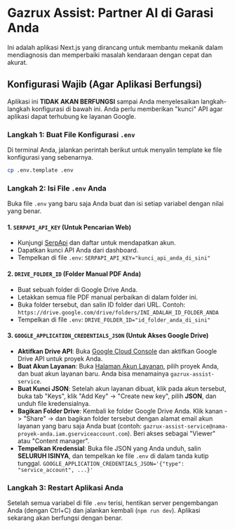 # Gazrux Assist: Partner AI di Garasi Anda

Ini adalah aplikasi Next.js yang dirancang untuk membantu mekanik dalam mendiagnosis dan memperbaiki masalah kendaraan dengan cepat dan akurat.

## Konfigurasi Wajib (Agar Aplikasi Berfungsi)

Aplikasi ini **TIDAK AKAN BERFUNGSI** sampai Anda menyelesaikan langkah-langkah konfigurasi di bawah ini. Anda perlu memberikan "kunci" API agar aplikasi dapat terhubung ke layanan Google.

### Langkah 1: Buat File Konfigurasi `.env`

Di terminal Anda, jalankan perintah berikut untuk menyalin template ke file konfigurasi yang sebenarnya.

```bash
cp .env.template .env
```

### Langkah 2: Isi File `.env` Anda

Buka file `.env` yang baru saja Anda buat dan isi setiap variabel dengan nilai yang benar.

#### 1. `SERPAPI_API_KEY` (Untuk Pencarian Web)
- Kunjungi [SerpApi](https://serpapi.com/) dan daftar untuk mendapatkan akun.
- Dapatkan kunci API Anda dari dashboard.
- Tempelkan di file `.env`: `SERPAPI_API_KEY="kunci_api_anda_di_sini"`

#### 2. `DRIVE_FOLDER_ID` (Folder Manual PDF Anda)
- Buat sebuah folder di Google Drive Anda.
- Letakkan semua file PDF manual perbaikan di dalam folder ini.
- Buka folder tersebut, dan salin ID folder dari URL. Contoh: `https://drive.google.com/drive/folders/INI_ADALAH_ID_FOLDER_ANDA`
- Tempelkan di file `.env`: `DRIVE_FOLDER_ID="id_folder_anda_di_sini"`

#### 3. `GOOGLE_APPLICATION_CREDENTIALS_JSON` (Untuk Akses Google Drive)
- **Aktifkan Drive API**: Buka [Google Cloud Console](https://console.cloud.google.com/apis/library/drive.googleapis.com) dan aktifkan Google Drive API untuk proyek Anda.
- **Buat Akun Layanan**: Buka [Halaman Akun Layanan](https://console.cloud.google.com/iam-admin/serviceaccounts), pilih proyek Anda, dan buat akun layanan baru. Anda bisa menamainya `gazrux-assist-service`.
- **Buat Kunci JSON**: Setelah akun layanan dibuat, klik pada akun tersebut, buka tab "Keys", klik "Add Key" -> "Create new key", pilih **JSON**, dan unduh file kredensialnya.
- **Bagikan Folder Drive**: Kembali ke folder Google Drive Anda. Klik kanan -> "Share" -> dan bagikan folder tersebut dengan alamat email akun layanan yang baru saja Anda buat (contoh: `gazrux-assist-service@nama-proyek-anda.iam.gserviceaccount.com`). Beri akses sebagai "Viewer" atau "Content manager".
- **Tempelkan Kredensial**: Buka file JSON yang Anda unduh, salin **SELURUH ISINYA**, dan tempelkan ke file `.env` di dalam tanda kutip tunggal.
  `GOOGLE_APPLICATION_CREDENTIALS_JSON='{"type": "service_account", ...}'`

### Langkah 3: Restart Aplikasi Anda

Setelah semua variabel di file `.env` terisi, hentikan server pengembangan Anda (dengan Ctrl+C) dan jalankan kembali (`npm run dev`). Aplikasi sekarang akan berfungsi dengan benar.

